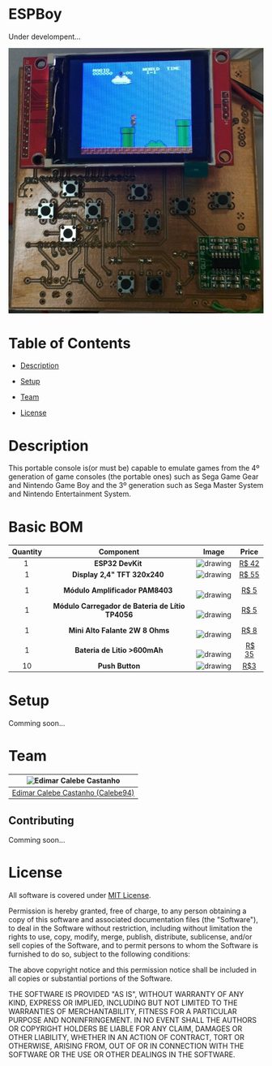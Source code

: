 # ESPBoy

Under develompent... 

![ESPBoy](https://github.com/Calebe94/ESPBoy/blob/master/resources/media/ESPBoy.jpg?raw=true)

# Table of Contents

* [Description](#description)

* [Setup](#setup)

* [Team](#team)

* [License](#license)

# Description

This portable console is(or must be) capable to emulate games from the 4º generation of game consoles (the portable ones) such as Sega Game Gear and Nintendo Game Boy and the 3º generation such as Sega Master System and Nintendo Entertainment System.

# Basic BOM

| Quantity | Component | Image | Price |
|:---:|:---:|:---:|:---:|
| 1  | **ESP32 DevKit** | <img src="https://user-images.githubusercontent.com/9260214/28747595-19a41090-7471-11e7-826c-42c28ea7ae6e.jpeg" alt="drawing" width="50px"/> | [R$ 42](https://produto.mercadolivre.com.br/MLB-984073556-esp32-modulo-wifi-bluetooth-dual-core-_JM) |
| 1 | **Display 2,4" TFT 320x240** | <img src="https://cdn.instructables.com/F6K/HE7N/HV9FW89M/F6KHE7NHV9FW89M.MEDIUM.jpg" alt="drawing" width="50px"/> | [R$ 55](https://produto.mercadolivre.com.br/MLB-938123113-display-lcd-24-tft-320x240-true-color-com-sdcard-_JM) |
| 1 | **Módulo Amplificador PAM8403** | <img src="http://img.dxcdn.com/productimages/sku_347324_1.jpg" alt="drawing" width="50px"/> | [R$ 5](https://produto.mercadolivre.com.br/MLB-1043419825-modulo-amplificador-som-estereo-2ch-3w3w-pam8403-arduino-_JM) |
| 1 | **Módulo Carregador de Bateria de Lítio TP4056** | <img src="https://encrypted-tbn0.gstatic.com/images?q=tbn:ANd9GcQA92OUxTKaQUOB_EKJUX6VIEH7u0vOoNI_9zUhEZbgWjft_AOv6A" alt="drawing" width="50px"/> | [R$ 5](https://produto.mercadolivre.com.br/MLB-891587521-tp4056-mini-usb-carregador-bateria-litio-1a-5v-lithium-_JM) |
| 1 | **Mini Alto Falante 2W 8 Ohms** | <img src="https://http2.mlstatic.com/D_NQ_NP_364815-MLB25313344771_012017-F.jpg" alt="drawing" width="50px"/> | [R$ 8](https://produto.mercadolivre.com.br/MLB-833938086-mini-alto-falante-28mm-2-wats-rms-8-ohms-eletrnicaarduino-_JM) |
| 1 | **Bateria de Litio >600mAh** | <img src="https://images-na.ssl-images-amazon.com/images/I/51MwOUWv5jL._SY355_.jpg" alt="drawing" width="50px"/> |  [R$ 35](https://produto.mercadolivre.com.br/MLB-1005574636-bateria-37v-400mah-litio-polimero-35038-_JM) |
| 10 | **Push Button** | <img src="https://uploads.filipeflop.com/2017/07/pushbutton3.jpg" alt="drawing" width="50px"/>| [R$3](https://www.filipeflop.com/produto/chave-tactil-push-button-x10-unidades/) |

# Setup

Comming soon...

# Team

| <img src="https://github.com/Calebe94.png?size=200" alt="Edimar Calebe Castanho"> | 
|:---------------------------------------------------------------------------------:|
| [Edimar Calebe Castanho (Calebe94)](https://github.com/Calebe94)                  |

## Contributing

Comming soon...

# License

All software is covered under [MIT License](https://opensource.org/licenses/MIT).

Permission is hereby granted, free of charge, to any person obtaining a copy of this software and associated documentation files (the "Software"), to deal in the Software without restriction, including without limitation the rights to use, copy, modify, merge, publish, distribute, sublicense, and/or sell copies of the Software, and to permit persons to whom the Software is furnished to do so, subject to the following conditions:

The above copyright notice and this permission notice shall be included in all copies or substantial portions of the Software.

THE SOFTWARE IS PROVIDED "AS IS", WITHOUT WARRANTY OF ANY KIND, EXPRESS OR IMPLIED, INCLUDING BUT NOT LIMITED TO THE WARRANTIES OF MERCHANTABILITY, FITNESS FOR A PARTICULAR PURPOSE AND NONINFRINGEMENT. IN NO EVENT SHALL THE AUTHORS OR COPYRIGHT HOLDERS BE LIABLE FOR ANY CLAIM, DAMAGES OR OTHER LIABILITY, WHETHER IN AN ACTION OF CONTRACT, TORT OR OTHERWISE, ARISING FROM, OUT OF OR IN CONNECTION WITH THE SOFTWARE OR THE USE OR OTHER DEALINGS IN THE SOFTWARE.

